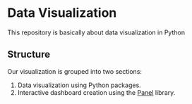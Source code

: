 # Data Visualization

This repository is basically about data visualization in Python

## Structure

Our visualization is grouped into two sections: 

1. Data visualization using Python packages.
2. Interactive dashboard creation using the [Panel](https://panel.holoviz.org/index.html) library.
